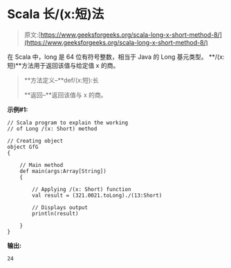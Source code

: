 # Scala 长/(x:短)法

> 原文:[https://www.geeksforgeeks.org/scala-long-x-short-method-8/](https://www.geeksforgeeks.org/scala-long-x-short-method-8/)

在 Scala 中，long 是 64 位有符号整数，相当于 Java 的 Long 基元类型。 **/(x:短)**方法用于返回该值与给定值 x 的商。

> **方法定义–**def/(x:短):长
> 
> **返回–**返回该值与 x 的商。

**示例#1:**

```
// Scala program to explain the working 
// of Long /(x: Short) method

// Creating object
object GfG
{ 

    // Main method
    def main(args:Array[String])
    {

        // Applying /(x: Short) function
        val result = (321.0021.toLong)./(13:Short)

        // Displays output
        println(result)

    }
} 
```

**输出:**

```
24

```